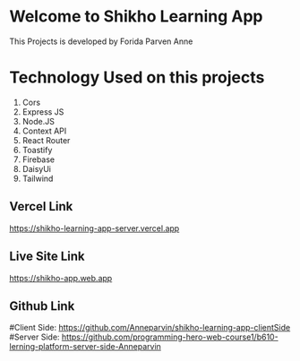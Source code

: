 # Welcome to Shikho Learning App
This Projects is developed by Forida Parven Anne

# Technology Used on this projects
1. Cors
2. Express JS
3. Node.JS
4. Context API
5. React Router
7. Toastify
8. Firebase
9. DaisyUi
9. Tailwind 

## Vercel Link
 https://shikho-learning-app-server.vercel.app

## Live Site Link
https://shikho-app.web.app        


## Github Link
#Client Side: https://github.com/Anneparvin/shikho-learning-app-clientSide
#Server Side: https://github.com/programming-hero-web-course1/b610-lerning-platform-server-side-Anneparvin